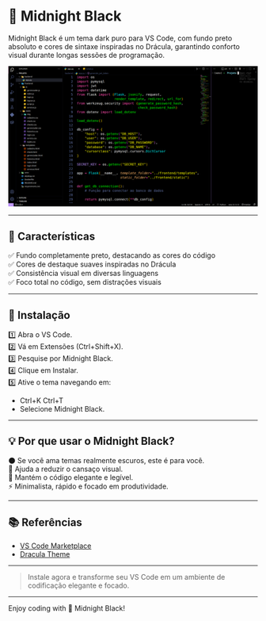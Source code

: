 # 🖤 Midnight Black

Midnight Black é um tema dark puro para VS Code, com fundo preto absoluto e cores de sintaxe inspiradas no Drácula, garantindo conforto visual durante longas sessões de programação.

![Preview](images/screenshot.png)

---

## 🎯 Características

✅ Fundo completamente preto, destacando as cores do código  
✅ Cores de destaque suaves inspiradas no Drácula    
✅ Consistência visual em diversas linguagens  
✅ Foco total no código, sem distrações visuais

---

## 🚀 Instalação

1️⃣ Abra o VS Code.  
2️⃣ Vá em Extensões (Ctrl+Shift+X).  
3️⃣ Pesquise por Midnight Black.  
4️⃣ Clique em Instalar.  
5️⃣ Ative o tema navegando em:
   - Ctrl+K Ctrl+T
   - Selecione Midnight Black.

---

## 💡 Por que usar o Midnight Black?

🌑 Se você ama temas realmente escuros, este é para você.  
🩻 Ajuda a reduzir o cansaço visual.  
🎨 Mantém o código elegante e legível.  
⚡ Minimalista, rápido e focado em produtividade.

---

## 📚 Referências

- [VS Code Marketplace](https://marketplace.visualstudio.com)
- [Dracula Theme](https://draculatheme.com)

---

> Instale agora e transforme seu VS Code em um ambiente de codificação elegante e focado.

---

Enjoy coding with 🖤 Midnight Black!
